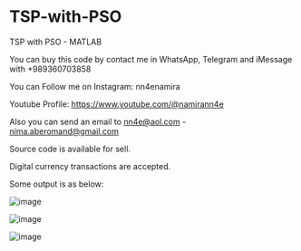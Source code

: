# TSP-with-PSO
TSP with PSO - MATLAB

You can buy this code by contact me in WhatsApp, Telegram and iMessage with +989360703858

You can Follow me on Instagram: nn4enamira

Youtube Profile: https://www.youtube.com/@namirann4e

Also you can send an email to nn4e@aol.com - nima.aberomand@gmail.com

Source code is available for sell.

Digital currency transactions are accepted.

Some output is as below:

![image](https://github.com/user-attachments/assets/56f91e65-b035-44b0-811a-64077c7a6b0f)

![image](https://github.com/user-attachments/assets/c419d461-be52-4e4f-b245-595acbd219fe)

![image](https://github.com/user-attachments/assets/bf9ea6b5-8cb4-4c02-8089-425ce0439401)
